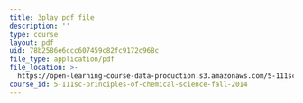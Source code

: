 ```yaml
---
title: 3play pdf file
description: ''
type: course
layout: pdf
uid: 78b2586e6ccc607459c82fc9172c968c
file_type: application/pdf
file_location: >-
  https://open-learning-course-data-production.s3.amazonaws.com/5-111sc-principles-of-chemical-science-fall-2014/78b2586e6ccc607459c82fc9172c968c_kO0VmaLkgj8.pdf
course_id: 5-111sc-principles-of-chemical-science-fall-2014
---
```

